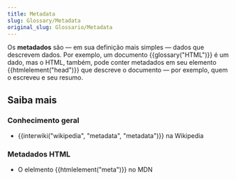 ```yaml
---
title: Metadata
slug: Glossary/Metadata
original_slug: Glossario/Metadata
---
```


Os **metadados** são — em sua definição mais simples — dados que descrevem dados. Por exemplo, um documento {{glossary("HTML")}} é um dado, mas o HTML, também, pode conter metadados em seu elemento {{htmlelement("head")}} que descreve o documento — por exemplo, quem o escreveu e seu resumo.

## Saiba mais

### Conhecimento geral

- {{interwiki("wikipedia", "metadata", "metadata")}} na Wikipedia

### Metadados HTML

- O elelmento {{htmlelement("meta")}} no MDN
